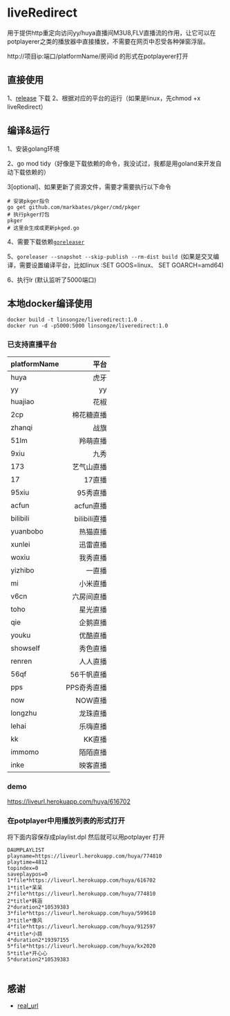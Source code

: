 # liveRedirect
用于提供http重定向访问yy/huya直播间M3U8,FLV直播流的作用，让它可以在potplayerer之类的播放器中直接播放，不需要在网页中忍受各种弹窗浮层。

http://项目ip:端口/platformName/房间id 的形式在potplayerer打开
## 直接使用
1、[release](https://github.com/linsongze/liveRedirect/releases) 下载
2、根据对应的平台的运行（如果是linux，先chmod +x liveRedirect）



## 编译&运行
1、安装golang环境

2、go mod tidy（好像是下载依赖的命令，我没试过，我都是用goland来开发自动下载依赖的）

3[optional]、如果更新了资源文件，需要才需要执行以下命令        
```shell script
# 安装pkger指令
go get github.com/markbates/pkger/cmd/pkger
# 执行pkger打包
pkger
# 这里会生成或更新pkged.go
``` 
4、需要下载依赖[`goreleaser`](https://goreleaser.com/)

5、`goreleaser --snapshot --skip-publish --rm-dist build `(如果是交叉编译，需要设置编译平台，比如linux :SET GOOS=linux、 SET GOARCH=amd64)

6、执行lr (默认监听了5000端口)

## 本地docker编译使用
```shell script
docker build -t linsongze/liveredirect:1.0 .
docker run -d -p5000:5000 linsongze/liveredirect:1.0
```

### 已支持直播平台
| platformName |  平台| 
| :-----| ----: | 
| huya | 虎牙 | 
| yy | yy | 
| huajiao | 花椒 | 
| 2cp | 棉花糖直播 | 
| zhanqi | 战旗 | 
| 51lm | 羚萌直播 | 
| 9xiu| 九秀 | 
| 173| 艺气山直播 | 
| 17| 17直播 |
| 95xiu| 95秀直播 | 
| acfun| acfun直播 | 
| bilibili| bilibili直播 |
| yuanbobo | 热猫直播 |  
| xunlei | 迅雷直播 |  
| woxiu | 我秀直播 |  
| yizhibo | 一直播 |  
| mi | 小米直播 |  
| v6cn | 六房间直播 |  
| toho | 星光直播 |  
| qie | 企鹅直播 |  
| youku | 优酷直播 |  
| showself | 秀色直播 |  
| renren | 人人直播 |  
| 56qf | 56千帆直播 |  
| pps | PPS奇秀直播 |  
| now | NOW直播 |  
| longzhu | 龙珠直播 |  
| lehai | 乐嗨直播 |  
| kk | KK直播 |  
| immomo | 陌陌直播 |  
| inke | 映客直播 |  


### demo
https://liveurl.herokuapp.com/huya/616702

### 在potplayer中用播放列表的形式打开

将下面内容保存成playlist.dpl 然后就可以用potplayer 打开
```
DAUMPLAYLIST
playname=https://liveurl.herokuapp.com/huya/774810
playtime=4812
topindex=0
saveplaypos=0
1*file*https://liveurl.herokuapp.com/huya/616702
1*title*呆呆
2*file*https://liveurl.herokuapp.com/huya/774810
2*title*韩涵
2*duration2*10539383
3*file*https://liveurl.herokuapp.com/huya/599610
3*title*像风
4*file*https://liveurl.herokuapp.com/huya/912597
4*title*小蒜
4*duration2*19397155
5*file*https://liveurl.herokuapp.com/huya/kx2020
5*title*开心心
5*duration2*10539383


```



## 感谢
- [real_url](https://github.com/wbt5/real-url)
